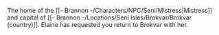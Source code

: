 The home of the [[- Brannon -/Characters/NPC/Seni/Mistress|Mistress]] and capital of [[- Brannon -/Locations/Seni Isles/Brokvar/Brokvar (country)]]. Elaine has requested you return to Brokvar with her.